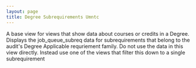 ```yaml
---
layout: page
title: Degree Subrequirements Umntc
---
```


A base view for views that show data about courses or credits in a Degree.
Displays the job_queue_subreq data for subrequirements that belong to the audit's Degree Applicable requriement family.
Do not use the data in this view directly. Instead use one of the views that filter this down to a single subrequirement
